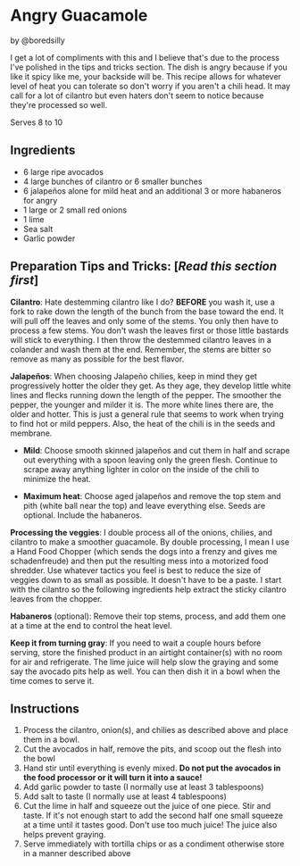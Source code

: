 # Angry Guacamole

by @boredsilly

I get a lot of compliments with this and I believe that's due to the process I've polished in the tips and tricks section. The dish is angry because if you like it spicy like me, your backside will be. This recipe allows for whatever level of heat you can tolerate so don't worry if you aren't a chili head.  It may call for a lot of cilantro but even haters don't seem to notice because they're processed so well.

Serves 8 to 10

## Ingredients

- 6 large ripe avocados
- 4 large bunches of cilantro or 6 smaller bunches
- 6 jalapeños alone for mild heat and an additional 3 or more habaneros for angry
- 1 large or 2 small red onions
- 1 lime
- Sea salt
- Garlic powder

## Preparation Tips and Tricks: [*Read this section first*]

**Cilantro**: Hate destemming cilantro like I do?  **BEFORE** you wash it, use a fork to rake down the length of the bunch from the base toward the end. It will pull off the leaves and only some of the stems.  You only then have to process a few stems.  You don't wash the leaves first or those little bastards will stick to everything.  I then throw the destemmed cilantro leaves in a colander and wash them at the end. Remember, the stems are bitter so remove as many as possible for the best flavor.

**Jalapeños**: When choosing Jalapeño chilies, keep in mind they get progressively hotter the older they get. As they age, they develop little white lines and flecks running down the length of the pepper. The smoother the pepper, the younger and milder it is. The more white lines there are, the older and hotter.  This is just a general rule that seems to work when trying to find hot or mild peppers. Also, the heat of the chili is in the seeds and membrane.

- **Mild**: Choose smooth skinned jalapeños and cut them in half and scrape out everything with a spoon leaving only the green flesh. Continue to scrape away anything lighter in color on the inside of the chili to minimize the heat.

- **Maximum heat**: Choose aged jalapeños and remove the top stem and pith (white ball near the top) and leave everything else. Seeds are optional.  Include the habaneros.

**Processing the veggies**: I double process all of the onions, chilies, and cilantro to make a smoother guacamole.  By double processing, I mean I use a Hand Food Chopper (which sends the dogs into a frenzy and gives me schadenfreude) and then put the resulting mess into a motorized food shredder.  Use whatever tactics you feel is best to reduce the size of veggies down to as small as possible.  It doesn't have to be a paste. I start with the cilantro so the following ingredients help extract the sticky cilantro leaves from the chopper.

**Habaneros** (optional): Remove their top stems, process, and add them one at a time at the end to control the heat level.

**Keep it from turning gray**: If you need to wait a couple hours before serving, store the finished product in an airtight container(s) with no room for air and refrigerate.  The lime juice will help slow the graying and some say the avocado pits help as well.  You can then dish it in a bowl when the time comes to serve it.

## Instructions

1. Process the cilantro, onion(s), and chilies as described above and place them in a bowl.
2. Cut the avocados in half, remove the pits, and scoop out the flesh into the bowl
3. Hand stir until everything is evenly mixed.  **Do not put the avocados in the food processor or it will turn it into a sauce!**
4. Add garlic powder to taste (I normally use at least 3 tablespoons)
5. Add salt to taste (I normally use at least 4 tablespoons)
6. Cut the lime in half and squeeze out the juice of one piece.  Stir and taste.  If it's not enough start to add the second half one small squeeze at a time until it tastes good.  Don't use too much juice!  The juice also helps prevent graying.
7. Serve immediately with tortilla chips or as a condiment otherwise store in a manner described above
